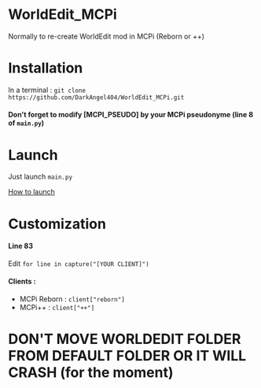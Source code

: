 WorldEdit\_MCPi
===============

Normally to re-create WorldEdit mod in MCPi (Reborn or ++)

Installation
============

In a terminal : `git clone https://github.com/DarkAngel404/WorldEdit_MCPi.git`

#### Don't forget to modify [MCPI_PSEUDO] by your MCPi pseudonyme (line 8 of `main.py`)

Launch
======

Just launch `main.py`

[How to launch](https://github-production-user-asset-6210df.s3.amazonaws.com/126427514/247960958-a9480259-0a6a-4f4a-85c6-51ddaeff2c6b.mp4)

Customization
=============

#### Line 83
Edit `for line in capture("[YOUR CLIENT]")`
#### Clients :
- MCPi Reborn : `client["reborn"]`
- MCPi++ : `client["++"]`

# DON'T MOVE WORLDEDIT FOLDER FROM DEFAULT FOLDER OR IT WILL CRASH (for the moment)
